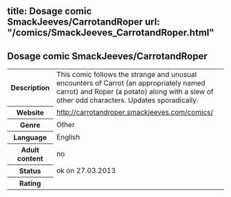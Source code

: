 title: Dosage comic SmackJeeves/CarrotandRoper
url: "/comics/SmackJeeves_CarrotandRoper.html"
---
Dosage comic SmackJeeves/CarrotandRoper
-----------------------------------------

<table class="comicinfo">
<tr>
<th>Description</th><td>This comic follows the strange and unusual encounters of Carrot (an appropriately named carrot) and Roper (a potato) along with a slew of other odd characters. Updates sporadically.</td>
</tr>
<tr>
<th>Website</th><td><a href="http://carrotandroper.smackjeeves.com/comics/">http://carrotandroper.smackjeeves.com/comics/</a></td>
</tr>
<tr>
<th>Genre</th><td>Other</td>
</tr>
<tr>
<th>Language</th><td>English</td>
</tr>
<tr>
<th>Adult content</th><td>no</td>
</tr>
<tr>
<th>Status</th><td>ok on 27.03.2013</td>
</tr>
<tr>
<th>Rating</th><td><div class="g-plusone" data-size="standard" data-annotation="bubble"
 data-href="http://carrotandroper.smackjeeves.com/comics/"></div></td>
</tr>
</table>
<script type="text/javascript">
  (function() {
    var po = document.createElement('script'); po.type = 'text/javascript'; po.async = true;
    po.src = 'https://apis.google.com/js/plusone.js';
    var s = document.getElementsByTagName('script')[0]; s.parentNode.insertBefore(po, s);
  })();
</script>
